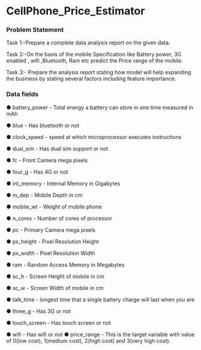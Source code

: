# CellPhone_Price_Estimator

### Problem Statement

Task 1:-Prepare a complete data analysis report on the given data.

Task 2:-On the basis of the mobile Specification like Battery power, 3G enabled , wifi ,Bluetooth, Ram etc predict the Price range of the mobile.

Task 3:- Prepare the analysis report stating how model will help expanding the business by stating several factors including feature importance.

### Data fields

● battery_power - Total energy a battery can store in one time measured in mAh

● blue - Has bluetooth or not

● clock_speed - speed at which microprocessor executes instructions

● dual_sim - Has dual sim support or not

● fc - Front Camera mega pixels

● four_g - Has 4G or not

● int_memory - Internal Memory in Gigabytes

● m_dep - Mobile Depth in cm

● mobile_wt - Weight of mobile phone

● n_cores - Number of cores of processor

● pc - Primary Camera mega pixels

● px_height - Pixel Resolution Height

● px_width - Pixel Resolution Width

● ram - Random Access Memory in Megabytes

● sc_h - Screen Height of mobile in cm

● sc_w - Screen Width of mobile in cm

● talk_time - longest time that a single battery charge will last when you are

● three_g - Has 3G or not

● touch_screen - Has touch screen or not

● wifi - Has wifi or not
● price_range - This is the target variable with value of 0(low cost), 1(medium cost), 2(high
cost) and 3(very high cost).

